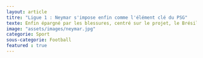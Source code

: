 ```yaml
---
layout: article
titre: "Ligue 1 : Neymar s'impose enfin comme l'élément clé du PSG"
texte: Enfin épargné par les blessures, centré sur le projet, le Brésilien s'est imposé depuis son retour comme l'élément clé du jeu parisien. C'est sans aucun doute la plus belle ovation du Parc depuis cet été si chaotique. Dimanche, après son « quasi triplé » face à Monaco (3-3), des chants puissants ont accompagné la célébration de Neymar. Chahuté par les ultras depuis des mois en raison de sa volonté assumée de quitter le club, le Brésilien est lancé dans son opération reconquête. Avec l'ex-Barcelonais, chaque geste est à analyser. Sa première interview donnée dans l'Hexagone, en décembre, à France Football, témoignait d'une volonté de se rapprocher du public français. Son message d'apaisement dimanche - « Les supporters ? Il y a une affection immense, un grand respect » - également.
image: "assets/images/neymar.jpg"
categorie: Sport
sous-categorie: Football
featured : true
---
```

